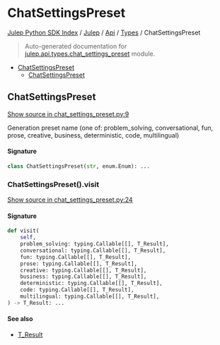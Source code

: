 # ChatSettingsPreset

[Julep Python SDK Index](../../../README.md#julep-python-sdk-index) / [Julep](../../index.md#julep) / [Api](../index.md#api) / [Types](./index.md#types) / ChatSettingsPreset

> Auto-generated documentation for [julep.api.types.chat_settings_preset](../../../../../../../julep/api/types/chat_settings_preset.py) module.

- [ChatSettingsPreset](#chatsettingspreset)
  - [ChatSettingsPreset](#chatsettingspreset-1)

## ChatSettingsPreset

[Show source in chat_settings_preset.py:9](../../../../../../../julep/api/types/chat_settings_preset.py#L9)

Generation preset name (one of: problem_solving, conversational, fun, prose, creative, business, deterministic, code, multilingual)

#### Signature

```python
class ChatSettingsPreset(str, enum.Enum): ...
```

### ChatSettingsPreset().visit

[Show source in chat_settings_preset.py:24](../../../../../../../julep/api/types/chat_settings_preset.py#L24)

#### Signature

```python
def visit(
    self,
    problem_solving: typing.Callable[[], T_Result],
    conversational: typing.Callable[[], T_Result],
    fun: typing.Callable[[], T_Result],
    prose: typing.Callable[[], T_Result],
    creative: typing.Callable[[], T_Result],
    business: typing.Callable[[], T_Result],
    deterministic: typing.Callable[[], T_Result],
    code: typing.Callable[[], T_Result],
    multilingual: typing.Callable[[], T_Result],
) -> T_Result: ...
```

#### See also

- [T_Result](#t_result)